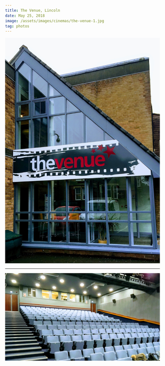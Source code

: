```yaml
---
title: The Venue, Lincoln
date: May 25, 2018
image: /assets/images/cinemas/the-venue-1.jpg
tag: photos
---
```


![image](/assets/images/cinemas/the-venue-1.jpg)

---

![image](/assets/images/cinemas/the-venue-2.jpg)
